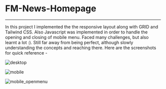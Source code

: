 # FM-News-Homepage

--------------------------

In this project I implemented the the responsive layout along with GRID and Tailwind CSS. Also Javascript was implemented in order to handle the opening and closing of mobile menu. Faced  many challenges, but also learnt a lot :). Still far away from being perfect, although slowly understanding the concepts and reaching there. Here are the screenshots for quick reference -

![desktop](https://github.com/harshitBhardwaj97/FM-News-Homepage/assets/75480921/a91beec5-88ac-435f-93a1-a0b3c2bb9adb)

![mobile](https://github.com/harshitBhardwaj97/FM-News-Homepage/assets/75480921/6c4b6eb2-b0e8-49cc-822d-c024674a34fa)

![mobile_openmenu](https://github.com/harshitBhardwaj97/FM-News-Homepage/assets/75480921/a2bf3b1f-53a9-4252-90c6-9e17a3f6be5d)


